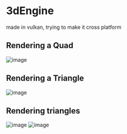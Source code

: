# 3dEngine

made in vulkan, trying to make it cross platform

## Rendering a Quad
![image](https://github.com/Xbz-24/Little3DVulkanEngine/assets/68678258/1b0e9191-22ee-45e6-a5a4-e9b3458e067c)

## Rendering a Triangle
![image](https://github.com/Xbz-24/Little3DVulkanEngine/assets/68678258/3f538c32-e98a-485e-9fb9-a577cd807f5a)
## Rendering triangles
![image](https://github.com/Xbz-24/Little3DVulkanEngine/assets/68678258/0ac172f9-8da7-4538-83da-29991ba0da50)
![image](https://github.com/Xbz-24/Little3DVulkanEngine/assets/68678258/fdd00662-ce14-42f7-8dd4-16145692e7e1)
